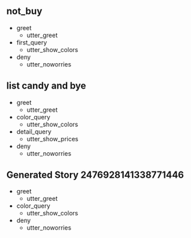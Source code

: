 ## not_buy
* greet
  - utter_greet
* first_query
  - utter_show_colors
* deny
  - utter_noworries

## list candy and bye
* greet
  - utter_greet
* color_query
  - utter_show_colors
* detail_query
  - utter_show_prices
* deny
  - utter_noworries

## Generated Story 2476928141338771446
* greet
    - utter_greet
* color_query
    - utter_show_colors
* deny
    - utter_noworries

